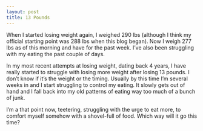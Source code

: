 ```yaml
---
layout: post
title: 13 Pounds
---
```


When I started losing weight again, I weighed 290 lbs (although I think my official starting point was 288 lbs when this blog began). Now I weigh 277 lbs as of this morning and have for the past week. I’ve also been struggling with my eating the past couple of days.

In my most recent attempts at losing weight, dating back 4 years, I have really started to struggle with losing more weight after losing 13 pounds. I don’t know if it’s the weight or the timing. Usually by this time I’m several weeks in and I start struggling to control my eating. It slowly gets out of hand and I fall back into my old patterns of eating way too much of a bunch of junk.

I’m a that point now, teetering, struggling with the urge to eat more, to comfort myself somehow with a shovel-full of food. Which way will it go this time?
